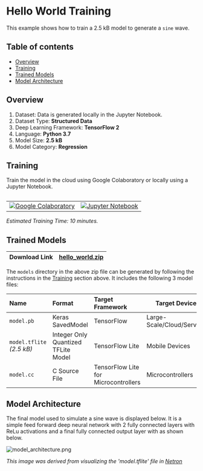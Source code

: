 # Hello World Training

This example shows how to train a 2.5 kB model to generate a `sine` wave.

## Table of contents

-   [Overview](#overview)
-   [Training](#training)
-   [Trained Models](#trained-models)
-   [Model Architecture](#model-architecture)

## Overview

1. Dataset: Data is generated locally in the Jupyter Notebook.
2. Dataset Type: **Structured Data**
3. Deep Learning Framework: **TensorFlow 2**
4. Language: **Python 3.7**
5. Model Size: **2.5 kB**
6. Model Category: **Regression**

## Training

Train the model in the cloud using Google Colaboratory or locally using a
Jupyter Notebook.

<table class="tfo-notebook-buttons" align="left">
  <td>
    <a target="_blank" href="https://colab.research.google.com/github/tensorflow/tensorflow/blob/master/tensorflow/lite/micro/examples/hello_world/train/train_hello_world_model.ipynb"><img src="https://www.tensorflow.org/images/colab_logo_32px.png" />Google Colaboratory</a>
  </td>
  <td>
    <a target="_blank" href="https://github.com/tensorflow/tensorflow/blob/master/tensorflow/lite/micro/examples/hello_world/train/train_hello_world_model.ipynb"><img src="https://www.tensorflow.org/images/GitHub-Mark-32px.png" />Jupyter Notebook</a>
  </td>
</table>

*Estimated Training Time: 10 minutes.*


## Trained Models

Download Link | [hello_world.zip](https://storage.googleapis.com/download.tensorflow.org/models/tflite/micro/hello_world_2020_12_28.zip)
------------- | ------------------------------------------------------------------------------------------------------------------------

The `models` directory in the above zip file can be generated by following the
instructions in the [Training](#training) section above. It
includes the following 3 model files:

| Name | Format | Target Framework | Target Device |
| :------------- |:-------------|:-------------|-----|
| `model.pb` | Keras SavedModel | TensorFlow | Large-Scale/Cloud/Servers   |
| `model.tflite` *(2.5 kB)*  | Integer Only Quantized TFLite Model | TensorFlow Lite | Mobile Devices|
| `model.cc`  | C Source File | TensorFlow Lite for Microcontrollers | Microcontrollers |


## Model Architecture

The final model used to simulate a sine wave is displayed below. It is a
simple feed forward deep neural network with 2 fully connected layers with
ReLu activations and a final fully connected output layer with as shown below.

![model_architecture.png](../images/model_architecture.png)

*This image was derived from visualizing the 'model.tflite' file in [Netron](https://github.com/lutzroeder/netron)*

